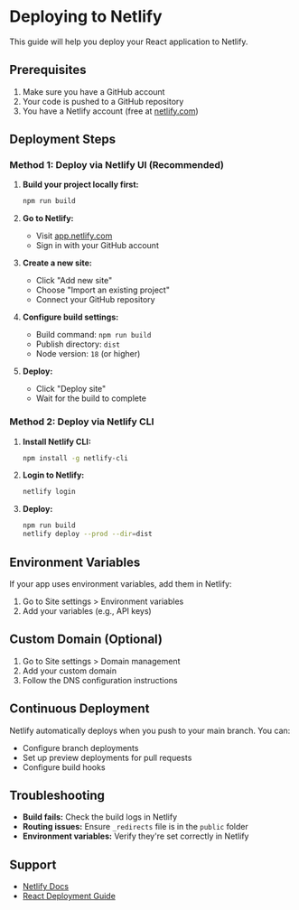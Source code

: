 # Deploying to Netlify

This guide will help you deploy your React application to Netlify.

## Prerequisites

1. Make sure you have a GitHub account
2. Your code is pushed to a GitHub repository
3. You have a Netlify account (free at [netlify.com](https://netlify.com))

## Deployment Steps

### Method 1: Deploy via Netlify UI (Recommended)

1. **Build your project locally first:**
   ```bash
   npm run build
   ```

2. **Go to Netlify:**
   - Visit [app.netlify.com](https://app.netlify.com)
   - Sign in with your GitHub account

3. **Create a new site:**
   - Click "Add new site"
   - Choose "Import an existing project"
   - Connect your GitHub repository

4. **Configure build settings:**
   - Build command: `npm run build`
   - Publish directory: `dist`
   - Node version: `18` (or higher)

5. **Deploy:**
   - Click "Deploy site"
   - Wait for the build to complete

### Method 2: Deploy via Netlify CLI

1. **Install Netlify CLI:**
   ```bash
   npm install -g netlify-cli
   ```

2. **Login to Netlify:**
   ```bash
   netlify login
   ```

3. **Deploy:**
   ```bash
   npm run build
   netlify deploy --prod --dir=dist
   ```

## Environment Variables

If your app uses environment variables, add them in Netlify:
1. Go to Site settings > Environment variables
2. Add your variables (e.g., API keys)

## Custom Domain (Optional)

1. Go to Site settings > Domain management
2. Add your custom domain
3. Follow the DNS configuration instructions

## Continuous Deployment

Netlify automatically deploys when you push to your main branch. You can:
- Configure branch deployments
- Set up preview deployments for pull requests
- Configure build hooks

## Troubleshooting

- **Build fails:** Check the build logs in Netlify
- **Routing issues:** Ensure `_redirects` file is in the `public` folder
- **Environment variables:** Verify they're set correctly in Netlify

## Support

- [Netlify Docs](https://docs.netlify.com/)
- [React Deployment Guide](https://create-react-app.dev/docs/deployment/#netlify)
